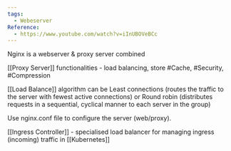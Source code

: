 ```yaml
---
tags:
  - Webeserver
Reference:
  - https://www.youtube.com/watch?v=iInUBOVeBCc
---
```

Nginx is a webserver & proxy server combined

[[Proxy Server]] functionalities - load balancing, store #Cache, #Security,  #Compression 

[[Load Balance]]  algorithm can be Least connections (routes the traffic to the server with fewest active connections) or Round robin (distributes requests in a sequential, cyclical manner to each server in the group)

Use nginx.conf file to configure the server (web/proxy).

[[Ingress Controller]] - specialised load balancer for managing ingress (incoming) traffic in [[Kubernetes]]

